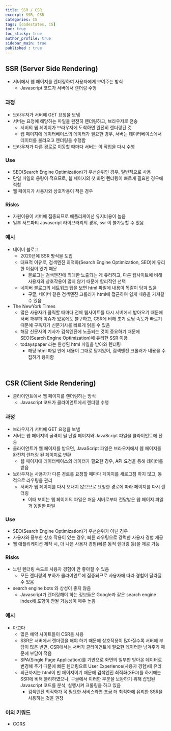 ```yaml
---
title: SSR / CSR
excerpt: SSR, CSR
categories: CS
tags: [codestates, CS]
toc: true
toc_sticky: true
author_profile: true
sidebar_main: true
published : true
---
```



## SSR (Server Side Rendering)
- 서버에서 웹 페이지를 렌더링하여 사용자에게 보여주는 방식
  - Javascript 코드가 서버에서 렌더링 수행

### 과정
- 브라우저가 서버에 GET 요청을 보냄
- 서버는 요청에 해당하는 파일을 완전히 렌더링하고, 브라우저로 전송
  - 서버의 웹 페이지가 브라우저에 도착하면 완전히 렌더링된 것
  - 웹 페이지에 데이터베이스의 데이터가 필요한 경우, 서버는 데이터베이스에서 데이터를 불러오고 렌더링을 수행함
- 브라우저가 다른 경로로 이동할 때마다 서버는 이 작업을 다시 수행

### Use 
- SEO(Search Engine Optimization)가 우선순위인 경우, 일반적으로 사용
- 단일 파일의 용량이 적으므로, 웹 페이지의 첫 화면 렌더링이 빠르게 필요한 경우에 적합
- 웹 페이지가 사용자와 상호작용이 적은 경우

### Risks
- 자원이용이 서버에 집중되므로 애플리케이션 유지비용이 높음
- 일부 서드파티 Javascript 라이브러리의 경우, ssr 이 불가능할 수 있음

### 예시
- 네이버 블로그
  - 2020년에 SSR 방식을 도입
  - 대표적 이유로, 검색엔진 최적화(Search Engine Optimization, SEO)에 유리한 이점이 있기 때문
    - 블로그는 검색엔진에 최대한 노출되는 게 유리하고, 다른 웹사이트에 비해 사용자와 상호작용이 많지 않기 때문에 합리적인 선택
  - 네이버 블로그의 네트워크 탭을 보면 html 파일에 내용이 똑같이 담겨 있음
    - 구글, 네이버 같은 검색엔진 크롤러가 html에 접근하여 쉽게 내용을 가져갈 수 있음
- The NewYork Times
  - 많은 사용자가 클릭할 때마다 전체 웹사이트를 다시 서버에서 받아오기 때문에 서버 과부하 이슈가 있음에도 불구하고, CSR에 비해 초기 로딩 속도가 빠르기 때문에 구독자가 신문기사를 빠르게 읽을 수 있음
  - 해당 신문사의 기사가 검색엔진에 노출되는 것이 중요하기 때문에 SEO(Search Engine Optimization)에 유리한 SSR 이용
  - todayspaper 라는 완성된 html 파일을 받아와 렌더링
    - 해당 html 파일 안에 내용이 그대로 담겨있어, 검색엔진 크롤러가 내용을 수집하기 용이함

<br>

## CSR (Client Side Rendering)
- 클라이언트에서 웹 페이지를 렌더링하는 방식
  - Javascript 코드가 클라이언트에서 렌더링 수행

### 과정
- 브라우저가 서버에 GET 요청을 보냄 
- 서버는 웹 페이지의 골격이 될 단일 페이지와 JavaScript 파일을 클라이언트에 전송 
- 클라이언트가 웹 페이지를 받으면, JavaScript 파일은 브라우저에서 웹 페이지를 완전히 렌더링 된 페이지로 변환
  - 웹 페이지에 데이터베이스의 데이터가 필요한 경우, API 요청을 통해 데이터를 받음
- 브라우저는 사용자가 다른 경로를 요청할 때마다 페이지를 새로고침 하지 않고, 동적으로 라우팅을 관리
  - 서버가 웹 페이지를 다시 보내지 않으므로 요청한 경로에 따라 페이지를 다시 렌더링 
    - 이때 보이는 웹 페이지의 파일은 처음 서버로부터 전달받은 웹 페이지 파일과 동일한 파일

### Use 
- SEO(Search Engine Optimization)가 우선순위가 아닌 경우
- 사용자와 풍부한 상호 작용이 있는 경우, 빠른 라우팅으로 강력한 사용자 경험 제공
- 웹 애플리케이션 제작 시, 더 나은 사용자 경험(빠른 동적 렌더링 등)을 제공 가능

### Risks
- 느린 렌더링 속도로 사용자 경험이 안 좋아질 수 있음
  - 모든 렌더링의 부하가 클라이언트에 집중되므로 사용자에 따라 경험이 달라질 수 있음
- search engine bots 와 상성이 좋지 않음 
  - Javascript가 렌더링해야 하는 정보들은 Google과 같은 search engine index에 포함이 안될 가능성이 매우 높음

### 예시
- 아고다
  - 많은 예약 사이트들이 CSR을 사용
  - SSR은 서버에서 렌더링을 해야 하기 때문에 상호작용이 많아질수록 서버에 부담이 많은 반면, CSR에서는 서버가 클라이언트에 필요한 데이터만 넘겨주기 때문에 부담이 적음 
  - SPA(Single Page Application)를 기반으로 화면의 일부만 받아온 데이터로 변경해 주기 때문에 빠른 렌더링으로 User Experience(사용자 경험)에 유리
  - 최근까지는 html이 빈 페이지이기 때문에 검색엔진 최적화(SEO)를 하기에는 SSR에 비해 불리하였으나, 구글에서 이러한 부분을 보완하기 위해 삽입된 Javascript 코드를 분석, 실행시켜 크롤링을 하고 있음
    - 검색엔진 최적화가 꼭 필요한 서비스라면 조금 더 최적화에 유리한 SSR을 사용하는 것을 권장


### 이외 키워드
- CORS



